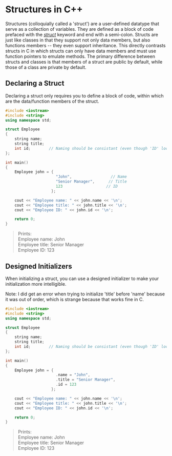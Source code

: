 # Structures in C++
Structures (colloquially called a 'struct') are a user-defined datatype that serve as a collection of variables. 
They are defined as a block of code prefaced with the [_struct_](https://docs.microsoft.com/en-us/cpp/cpp/struct-cpp?view=msvc-160) keyword and end with a semi-colon. 
Structs are just like classes in that they support not only data members, but also functions members -- they even support inheritance. This directly contrasts structs in C
in which structs can only have data members and must use function pointers to emulate methods. The primary difference between structs and classes is that members of a struct
are public by default, while those of a class are private by default.

## Declaring a Struct
Declaring a struct only requires you to define a block of code, within which are the data/function members of the struct.

```C++
#include <iostream>
#include <string>
using namespace std;

struct Employee
{
    string name;
    string title;
    int id;        // Naming should be consistant (even though 'ID' looks better)
};

int main()
{
    Employee john = {
                      "John",                 // Name
                      "Senior Manager",      // Title
                      123                   // ID
                    };

    cout << "Employee name: " << john.name << '\n';
    cout << "Employee title: " << john.title << '\n';
    cout << "Employee ID: " << john.id << '\n';

    return 0;
}
```
> Prints: <br />
> Employee name: John <br />
> Employee title: Senior Manager <br />
> Employee ID: 123 <br />

## Designed Initializers
When initializing a struct, you can use a designed initializer to make your initialization more intelligible. <br />

Note: I did get an error when trying to initialize 'title' before 'name' because it was out of order, which is strange because that works fine in C.

```C++
#include <iostream>
#include <string>
using namespace std;

struct Employee
{
    string name;
    string title;
    int id;        // Naming should be consistant (even though 'ID' looks better)
};

int main()
{
    Employee john = {
                      .name = "John",
                      .title = "Senior Manager",
                      .id = 123
                    };

    cout << "Employee name: " << john.name << '\n';
    cout << "Employee title: " << john.title << '\n';
    cout << "Employee ID: " << john.id << '\n';

    return 0;
}
```
> Prints: <br />
> Employee name: John <br />
> Employee title: Senior Manager <br />
> Employee ID: 123 <br />
